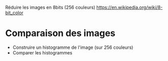 Réduire les images en 8bits (256 couleurs) https://en.wikipedia.org/wiki/8-bit_color

# Comparaison des images

- Construire un histogramme de l'image (sur 256 couleurs)
- Comparer les histogrammes